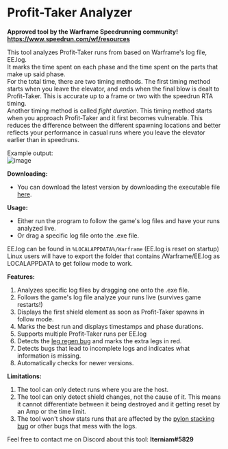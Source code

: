 # Profit-Taker Analyzer
**Approved tool by the Warframe Speedrunning community!  
 https://www.speedrun.com/wf/resources** 

This tool analyzes Profit-Taker runs from based on Warframe's log file, EE.log.  
It marks the time spent on each phase and the time spent on the parts that make up said phase.  
For the total time, there are two timing methods. The first timing method starts when you leave the elevator, and ends when the final blow is dealt to Profit-Taker. This is accurate up to a frame or two with the speedrun RTA timing.  
Another timing method is called *fight duration*. This timing method starts when you approach Profit-Taker and it first becomes vulnerable. This reduces the difference between the different spawning locations and better reflects your performance in casual runs where you leave the elevator earlier than in speedruns.

Example output:  
![image](https://user-images.githubusercontent.com/24490028/126034456-5551cfe2-1289-4ec3-bdeb-f37770bb8a3b.png)

**Downloading:**
* You can download the latest version by downloading the executable file [here](https://github.com/revoltage34/ptanalyzer/releases/latest).

**Usage:**  
* Either run the program to follow the game's log files and have your runs analyzed live.
* Or drag a specific log file onto the .exe file.

EE.log can be found in `%LOCALAPPDATA%/Warframe` (EE.log is reset on startup)  
Linux users will have to export the folder that contains /Warframe/EE.log as LOCALAPPDATA to get follow mode to work.

**Features:**
1. Analyzes specific log files by dragging one onto the .exe file.
2. Follows the game's log file analyze your runs live (survives game restarts!)
3. Displays the first shield element as soon as Profit-Taker spawns in follow mode.
4. Marks the best run and displays timestamps and phase durations.
5. Supports multiple Profit-Taker runs per EE.log
6. Detects the [leg regen bug](https://forums.warframe.com/topic/1228077-reliable-repro-cause-known-profit-taker-leg-regen-recovering-from-the-pylon-phase-fully-heals-its-legs-5-seconds-after-theyve-already-been-vulnerable/?tab=comments#comment-11997156) and marks the extra legs in red.
7. Detects bugs that lead to incomplete logs and indicates what information is missing.  
8. Automatically checks for newer versions.

**Limitations:**
1. The tool can only detect runs where you are the host.
2. The tool can only detect shield changes, not the cause of it. This means it cannot differentiate between it being destroyed and it getting reset by an Amp or the time limit.
3. The tool won't show stats runs that are affected by the [pylon stacking bug](https://forums.warframe.com/topic/1272496-profit-taker-pylons-landing-on-top-of-each-other-prevent-the-bounty-from-completing/) or other bugs that mess with the logs.

Feel free to contact me on Discord about this tool: **Iterniam#5829**
